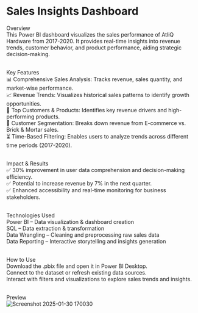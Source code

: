 # Sales Insights Dashboard<br>
Overview<br>
This Power BI dashboard visualizes the sales performance of AtliQ Hardware from 2017-2020. It provides real-time insights into revenue trends, customer behavior, and product performance, aiding strategic decision-making.<br><br>

Key Features<br>
📊 Comprehensive Sales Analysis: Tracks revenue, sales quantity, and market-wise performance.<br>
📈 Revenue Trends: Visualizes historical sales patterns to identify growth opportunities.<br>
🛒 Top Customers & Products: Identifies key revenue drivers and high-performing products.<br>
🏬 Customer Segmentation: Breaks down revenue from E-commerce vs. Brick & Mortar sales.<br>
⏳ Time-Based Filtering: Enables users to analyze trends across different time periods (2017-2020).<br><br>

Impact & Results<br>
✅ 30% improvement in user data comprehension and decision-making efficiency.<br>
✅ Potential to increase revenue by 7% in the next quarter.<br>
✅ Enhanced accessibility and real-time monitoring for business stakeholders.<br><br>

Technologies Used<br>
Power BI – Data visualization & dashboard creation<br>
SQL – Data extraction & transformation<br>
Data Wrangling – Cleaning and preprocessing raw sales data<br>
Data Reporting – Interactive storytelling and insights generation<br><br>

How to Use<br>
Download the .pbix file and open it in Power BI Desktop.<br>
Connect to the dataset or refresh existing data sources.<br>
Interact with filters and visualizations to explore sales trends and insights.<br><br>

Preview<br>
![Screenshot 2025-01-30 170030](https://github.com/user-attachments/assets/d0ec6387-3a98-47fc-a747-037076aeeebc)

